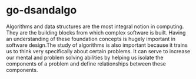 # go-dsandalgo

Algorithms and data structures are the most integral notion in computing. They are the building blocks from which complex software is built. Having an understanding of these foundation concepts is hugely important in software design.The study of algorithms is also important because it trains us to think very specifically about certain problems. It can serve to increase our mental and problem solving abilities by helping us isolate the components of a problem and define relationships between these components.

